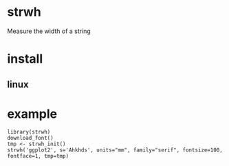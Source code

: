# strwh
 Measure the width of a string
# install
## linux

# example
```
library(strwh)
download_font()
tmp <- strwh_init()
strwh('ggplot2', s='Ahkhds', units="mm", family="serif", fontsize=100, fontface=1, tmp=tmp)
```
